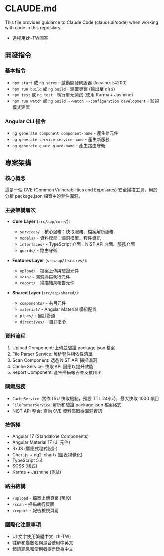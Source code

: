 # CLAUDE.md

This file provides guidance to Claude Code (claude.ai/code) when working with code in this repository.

- 過程用zh-TW回答

## 開發指令

### 基本指令
- `npm start` 或 `ng serve` - 啟動開發伺服器 (localhost:4200)
- `npm run build` 或 `ng build` - 建置專案 (輸出至 dist/)
- `npm test` 或 `ng test` - 執行單元測試 (使用 Karma + Jasmine)
- `npm run watch` 或 `ng build --watch --configuration development` - 監視模式建置

### Angular CLI 指令
- `ng generate component component-name` - 產生新元件
- `ng generate service service-name` - 產生新服務
- `ng generate guard guard-name` - 產生路由守衛

## 專案架構

### 核心概念
這是一個 CVE (Common Vulnerabilities and Exposures) 安全掃描工具，用於分析 package.json 檔案中的套件漏洞。

### 主要架構層次
- **Core Layer** (`src/app/core/`):
  - `services/` - 核心服務：快取服務、檔案解析服務
  - `models/` - 資料模型：漏洞模型、套件資訊
  - `interfaces/` - TypeScript 介面：NIST API 介面、服務介面
  - `guards/` - 路由守衛

- **Features Layer** (`src/app/features/`):
  - `upload/` - 檔案上傳與驗證元件
  - `scan/` - 漏洞掃描執行元件  
  - `report/` - 掃描結果報告元件

- **Shared Layer** (`src/app/shared/`):
  - `components/` - 共用元件
  - `material/` - Angular Material 模組配置
  - `pipes/` - 自訂管道
  - `directives/` - 自訂指令

### 資料流程
1. Upload Component: 上傳並驗證 package.json 檔案
2. File Parser Service: 解析套件相依性清單
3. Scan Component: 透過 NIST API 掃描漏洞
4. Cache Service: 快取 API 回應以提升效能
5. Report Component: 產生掃描報告並支援匯出

### 關鍵服務
- `CacheService`: 實作 LRU 快取機制，預設 TTL 24小時，最大快取 1000 項目
- `FileParserService`: 解析和驗證 package.json 檔案格式
- NIST API 整合: 查詢 CVE 資料庫取得漏洞資訊

### 技術棧
- Angular 17 (Standalone Components)
- Angular Material 17 (UI 元件)
- RxJS (響應式程式設計)
- Chart.js + ng2-charts (圖表視覺化)
- TypeScript 5.4
- SCSS (樣式)
- Karma + Jasmine (測試)

### 路由結構
- `/upload` - 檔案上傳頁面 (預設)
- `/scan` - 掃描執行頁面
- `/report` - 報告檢視頁面

### 國際化注意事項
- UI 文字使用繁體中文 (zh-TW)
- 註解和變數名稱混合使用中英文
- 錯誤訊息和使用者提示皆為中文